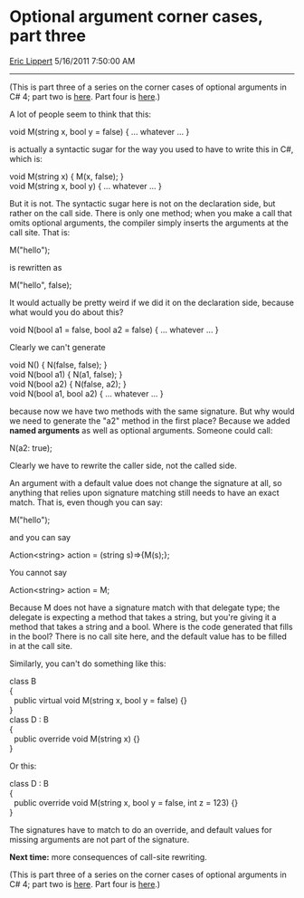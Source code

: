 <div id="page">

# Optional argument corner cases, part three

[Eric Lippert](https://social.msdn.microsoft.com/profile/Eric%20Lippert) 5/16/2011 7:50:00 AM

-----

<div id="content">

<div class="mine">

(This is part three of a series on the corner cases of optional arguments in C\# 4; part two is [here](http://blogs.msdn.com/b/ericlippert/archive/2011/05/12/optional-argument-corner-cases-part-two.aspx). Part four is [here](http://blogs.msdn.com/b/ericlippert/archive/2011/05/19/optional-argument-corner-cases-part-four.aspx).)

A lot of people seem to think that this:

<span class="code"> </span>

void M(string x, bool y = false) { ... whatever ... }

is actually a syntactic sugar for the way you used to have to write this in C\#, which is:

<span class="code"> </span>

void M(string x) { M(x, false); }  
void M(string x, bool y) { ... whatever ... }

But it is not. The syntactic sugar here is not on the declaration side, but rather on the call side. There is only one method; when you make a call that omits optional arguments, the compiler simply inserts the arguments at the call site. That is:

<span class="code"> </span>

M("hello");

is rewritten as

<span class="code"> </span>

M("hello", false);

It would actually be pretty weird if we did it on the declaration side, because what would you do about this?

<span class="code"> </span>

void N(bool a1 = false, bool a2 = false) { ... whatever ... }

Clearly we can't generate

<span class="code"> </span>

void N() { N(false, false); }  
void N(bool a1) { N(a1, false); }  
void N(bool a2) { N(false, a2); }  
void N(bool a1, bool a2) { ... whatever ... }

because now we have two methods with the same signature. But why would we need to generate the "a2" method in the first place? Because we added **named arguments** as well as optional arguments. Someone could call:

<span class="code"> </span>

N(a2: true);

Clearly we have to rewrite the caller side, not the called side.

An argument with a default value does not change the signature at all, so anything that relies upon signature matching still needs to have an exact match. That is, even though you can say:

<span class="code"> </span>

M("hello");

and you can say

<span class="code"> </span>

Action\<string\> action = (string s)=\>{M(s);};

You cannot say

<span class="code"> </span>

Action\<string\> action = M;

Because M does not have a signature match with that delegate type; the delegate is expecting a method that takes a string, but you're giving it a method that takes a string and a bool. Where is the code generated that fills in the bool? There is no call site here, and the default value has to be filled in at the call site.

Similarly, you can't do something like this:

<span class="code"> </span>

class B  
{  
  public virtual void M(string x, bool y = false) {}  
}  
class D : B  
{  
  public override void M(string x) {}  
}

Or this:

<span class="code"> </span>

class D : B  
{  
  public override void M(string x, bool y = false, int z = 123) {}  
}

The signatures have to match to do an override, and default values for missing arguments are not part of the signature.

**Next time:** more consequences of call-site rewriting.

(This is part three of a series on the corner cases of optional arguments in C\# 4; part two is [here](http://blogs.msdn.com/b/ericlippert/archive/2011/05/12/optional-argument-corner-cases-part-two.aspx). Part four is [here](http://blogs.msdn.com/b/ericlippert/archive/2011/05/19/optional-argument-corner-cases-part-four.aspx).)

</div>

</div>

</div>

